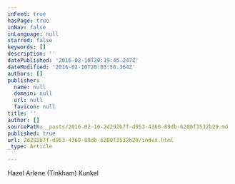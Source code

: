 ```yaml
---
inFeed: true
hasPage: true
inNav: false
inLanguage: null
starred: false
keywords: []
description: ''
datePublished: '2016-02-10T20:19:45.247Z'
dateModified: '2016-02-10T20:03:56.364Z'
authors: []
publisher:
  name: null
  domain: null
  url: null
  favicon: null
title: ''
author: []
sourcePath: _posts/2016-02-10-2d292b7f-d953-4360-89db-6200f3532b29.md
published: true
url: 2d292b7f-d953-4360-89db-6200f3532b29/index.html
_type: Article

---
```

Hazel Arlene (Tinkham) Kunkel